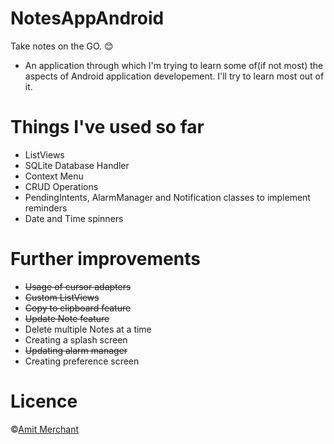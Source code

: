 NotesAppAndroid
===============

Take notes on the GO. :blush:

- An application through which I'm trying to learn some of(if not most) the aspects of Android application developement. I'll try to learn most out of it.

Things I've used so far
=======================
* ListViews
* SQLite Database Handler
* Context Menu
* CRUD Operations
* PendingIntents, AlarmManager and Notification classes to implement reminders
* Date and Time spinners

Further improvements
====================

* ~~Usage of cursor adapters~~
* ~~Custom ListViews~~
* ~~Copy to clipboard feature~~
* ~~Update Note feature~~
* Delete multiple Notes at a time
* Creating a splash screen
* ~~Updating alarm manager~~
* Creating preference screen

Licence
=======

©[Amit Merchant](http://www.amitmerchant.com)

